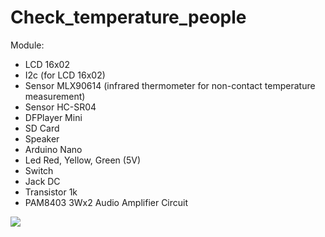 # Check_temperature_people
Module:
- LCD 16x02
- I2c (for LCD 16x02)
- Sensor MLX90614 (infrared thermometer for non-contact temperature measurement)
- Sensor HC-SR04
- DFPlayer Mini
- SD Card
- Speaker
- Arduino Nano
- Led Red, Yellow, Green (5V)
- Switch
- Jack DC
- Transistor 1k
- PAM8403 3Wx2 Audio Amplifier Circuit

![](https://github.com/lhnguyen99/Arduino/blob/master/Project/Check%20temperature%20people/Picture.png)
